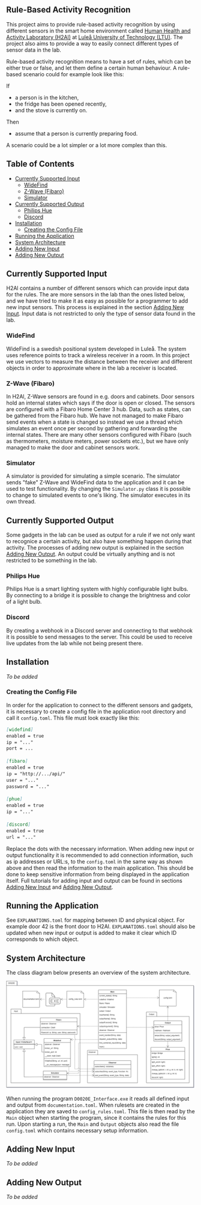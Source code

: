 ## Rule-Based Activity Recognition

This project aims to provide rule-based activity recognition by using different sensors in the smart home environment called [Human Health and Activity Laboratory (H2Al)](https://www.researchgate.net/publication/328472171_H2Al-The_Human_Health_and_Activity_Laboratory) at [Luleå University of Technology (LTU)](https://www.ltu.se/). The project also aims to provide a way to easily connect different types of sensor data in the lab.

Rule-based activity recognition means to have a set of rules, which can be either true or false, and let them define a certain human behaviour. A rule-based scenario could for example look like this:

If
- a person is in the kitchen,
- the fridge has been opened recently, 
- and the stove is currently on.

Then
- assume that a person is currently preparing food.

A scenario could be a lot simpler or a lot more complex than this.

## Table of Contents

- [Currently Supported Input](#currently_supported_input)
  - [WideFind](#widefind)
  - [Z-Wave (Fibaro)](#z-wave)
  - [Simulator](#simulator)
- [Currently Supported Output](#currently_supported_output)
  - [Philips Hue](#philips_hue)
  - [Discord](#discord)
- [Installation](#installation)
  - [Creating the Config File](#creating_the_config_file)
- [Running the Application](#running_the_application)
- [System Architecture](#system_architecture)
- [Adding New Input](#add_input)
- [Adding New Output](#add_output)

## <a name="currently_supported_input"></a>Currently Supported Input

H2Al contains a number of different sensors which can provide input data for the rules. The are more sensors in the lab than the ones listed below, and we have tried to make it as easy as possible for a programmer to add new input sensors. This process is explained in the section [Adding New Input](#add_input). Input data is not restricted to only the type of sensor data found in the lab.

### <a name="widefind"></a>WideFind

WideFind is a swedish positional system developed in Luleå. The system uses reference points to track a wireless receiver in a room. In this project we use vectors to measure the distance between the receiver and different objects in order to approximate where in the lab a receiver is located.

### <a name="z-wave"></a>Z-Wave (Fibaro)

In H2Al, Z-Wave sensors are found in e.g. doors and cabinets. Door sensors hold an internal states which says if the door is open or closed. The sensors are configured with a Fibaro Home Center 3 hub. Data, such as states, can be gathered from the Fibaro hub. We have not managed to make Fibaro send events when a state is changed so instead we use a thread which simulates an event once per second by gathering and forwarding the internal states. There are many other sensors configured with Fibaro (such as thermometers, moisture meters, power sockets etc.), but we have only managed to make the door and cabinet sensors work.

### <a name="simulator"></a>Simulator

A simulator is provided for simulating a simple scenario. The simulator sends "fake" Z-Wave and WideFind data to the application and it can be used to test functionality. By changing the `Simulator.py` class it is possible to change to simulated events to one's liking. The simulator executes in its own thread.

## <a name="currently_supported_output"></a>Currently Supported Output

Some gadgets in the lab can be used as output for a rule if we not only want to recognice a certain activity, but also have something happen during that activity. The processes of adding new output is explained in the section [Adding New Output](#add_output). An output could be virtually anything and is not restricted to be something in the lab.

### <a name="philips_hue"></a>Philips Hue

Philips Hue is a smart lighting system with highly configurable light bulbs. By connecting to a bridge it is possible to change the brightness and color of a light bulb.

### <a name="discord"></a>Discord

By creating a webhook in a Discord server and connecting to that webhook it is possible to send messages to the server. This could be used to receive live updates from the lab while not being present there.

## <a name="installation"></a>Installation

_To be added_

### <a name="creating_the_config_file"></a>Creating the Config File

In order for the application to connect to the different sensors and gadgets, it is necessary to create a config file in the application root directory and call it `config.toml`. This file must look exactly like this:

```markdown
[widefind]
enabled = true
ip = "..."
port = ...

[fibaro]
enabled = true
ip = "http://.../api/"
user = "..."
password = "..."

[phue]
enabled = true
ip = "..."

[discord]
enabled = true
url = "..."
```

Replace the dots with the necessary information. When adding new input or output functionality it is recommended to add connection information, such as ip addresses or URL:s, to the `config.toml` in the same way as shown above and then read the information to the main application. This should be done to keep sensitive information from being displayed in the application itself. Full tutorials for adding input and output can be found in sections [Adding New Input](#add_input) and [Adding New Output](#add_output).

## <a name="running_the_application"></a>Running the Application

See `EXPLANATIONS.toml` for mapping between ID and physical object. For example door 42 is the front door to H2Al. `EXPLANATIONS.toml` should also be updated when new input or output is added to make it clear which ID corresponds to which object.

## <a name="system_architecture"></a>System Architecture

The class diagram below presents an overview of the system architecture.

![Image](/img/structure.png)

When running the program `D0020E_Interface.exe` it reads all defined input and output from `documentation.toml`. When rulesets are created in the application they are saved to `config_rules.toml`. This file is then read by the `Main` object when starting the program, since it contains the rules for this run. Upon starting a run, the `Main` and `Output` objects also read the file `config.toml` which contains necessary setup information.

## <a name="add_input"></a>Adding New Input

_To be added_

## <a name="add_output"></a>Adding New Output

_To be added_
